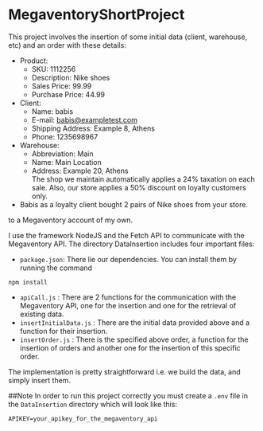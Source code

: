 # MegaventoryShortProject

This project involves the insertion of some initial data (client, warehouse, etc) and an order with these details:
 * Product:
   * SKU: 1112256
   * Description: Nike shoes
   * Sales Price: 99.99
   * Purchase Price: 44.99
 * Client:
   * Name: babis   
   * E-mail: babis@exampletest.com
   * Shipping Address: Example 8, Athens
   * Phone: 1235698967
 * Warehouse:
   * Abbreviation: Main
   * Name: Main Location
   * Address: Example 20, Athens  
 The shop we maintain automatically applies a 24% taxation on each sale. Also, our store applies a 50% discount on loyalty customers only.
 * Babis as a loyalty client bought 2 pairs of Nike shoes from your store.

to a Megaventory account of my own.

I use the framework NodeJS and the Fetch API to communicate with the Megaventory API.
The directory DataInsertion includes four important files:
 * `package.json`: There lie our dependencies. You can install them by running the command
```
npm install
```
 * `apiCall.js` : There are 2 functions for the communication with the Megaventory API, one for the insertion and one for the retrieval of existing data.
 * `insertInitialData.js` : There are the initial data provided above and a function for their insertion.
 * `insertOrder.js` : There is the specified above order, a function for the insertion of orders and another one for the insertion of this specific order.

The implementation is pretty straightforward i.e. we build the data, and simply insert them.

##Note
In order to run this project correctly you must create a `.env` file in the `DataInsertion` directory which will look like this:
```
APIKEY=your_apikey_for_the_megaventory_api
```